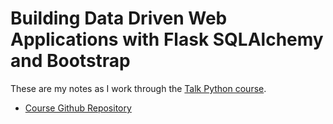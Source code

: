 # Building Data Driven Web Applications with Flask SQLAlchemy and Bootstrap

These are my notes as I work through the [Talk Python course].

- [Course Github Repository]

[Talk Python course]: https://training.talkpython.fm/courses/details/building-data-driven-web-applications-in-python-with-flask-sqlalchemy-and-bootstrap
[Course Github Repository]: https://github.com/talkpython/data-driven-web-apps-with-flask
